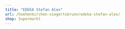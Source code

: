 ```yaml
---
title: "EDEKA Stefan Alex"
url: /hoehenkirchen-siegertsbrunn/edeka-stefan-alex/
shop: Supermarkt
---
```

